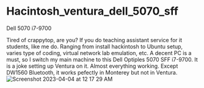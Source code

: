 # Hacintosh_ventura_dell_5070_sff
Dell 5070 i7-9700

Tired of crappytop, are you?
If you do teaching assistant service for it students, like me do.
Ranging from install hackintosh to Ubuntu setup, varies type of coding, virtual network lab emulation, etc. 
A decent PC is a must, so I switch my main machine to this Dell Optiples 5070 SFF i7-9700. 
It is a joke setting up Ventura on it.
Almost everything working. 
Except DW1560 Bluetooth, it works pefectly in Monterey but not in Ventura. 
![Screenshot 2023-04-04 at 12 17 29 AM](https://user-images.githubusercontent.com/10823037/229584871-2782856d-4ae6-400a-bb20-df2aa07d0f4f.png)
